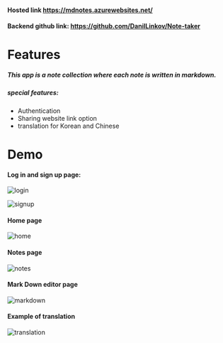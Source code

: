#### Hosted link https://mdnotes.azurewebsites.net/

#### Backend github link: https://github.com/DanilLinkov/Note-taker



# Features

##### This app is a note collection where each note is written in markdown.

##### special features:

- Authentication
- Sharing website link option
- translation for Korean and Chinese



# Demo



#### Log in and sign up page:
![login](/images/login.png)

![signup](/images/signup.png)


#### Home page

![home](/images/home.png)



#### Notes page

![notes](/images/notes.png)



#### Mark Down editor page

![markdown](/images/markdown.png)



#### Example of translation

![translation](/images/translation.png)
